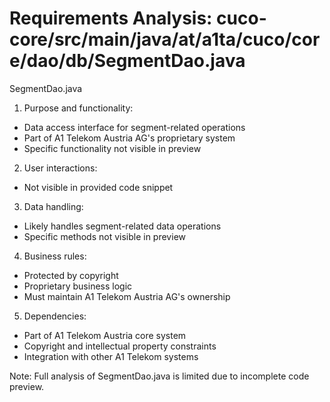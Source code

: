 # Requirements Analysis: cuco-core/src/main/java/at/a1ta/cuco/core/dao/db/SegmentDao.java

SegmentDao.java
1. Purpose and functionality:
- Data access interface for segment-related operations
- Part of A1 Telekom Austria AG's proprietary system
- Specific functionality not visible in preview

2. User interactions:
- Not visible in provided code snippet

3. Data handling:
- Likely handles segment-related data operations
- Specific methods not visible in preview

4. Business rules:
- Protected by copyright
- Proprietary business logic
- Must maintain A1 Telekom Austria AG's ownership

5. Dependencies:
- Part of A1 Telekom Austria core system
- Copyright and intellectual property constraints
- Integration with other A1 Telekom systems

Note: Full analysis of SegmentDao.java is limited due to incomplete code preview.
